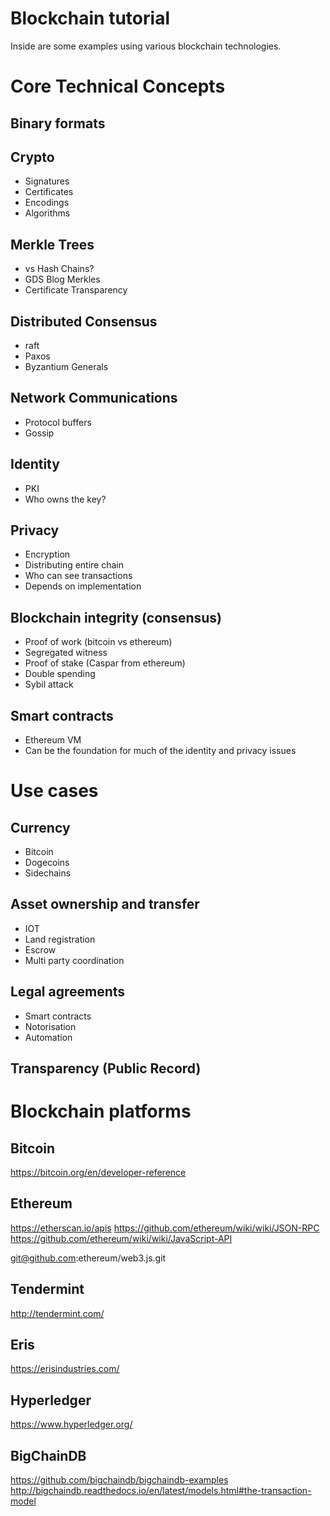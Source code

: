 # Blockchain tutorial

Inside are some examples using various blockchain technologies.

# Core Technical Concepts

## Binary formats

## Crypto

- Signatures
- Certificates
- Encodings
- Algorithms

## Merkle Trees

- vs Hash Chains?
- GDS Blog Merkles
- Certificate Transparency

## Distributed Consensus

- raft
- Paxos
- Byzantium Generals

## Network Communications

- Protocol buffers
- Gossip

## Identity

- PKI
- Who owns the key?

## Privacy

- Encryption
- Distributing entire chain
- Who can see transactions
- Depends on implementation


## Blockchain integrity (consensus)

- Proof of work (bitcoin vs ethereum)
- Segregated witness
- Proof of stake (Caspar from ethereum)
- Double spending
- Sybil attack

## Smart contracts

- Ethereum VM
- Can be the foundation for much of the identity and privacy issues

# Use cases

## Currency

- Bitcoin
- Dogecoins
- Sidechains

## Asset ownership and transfer

- IOT
- Land registration
- Escrow
- Multi party coordination

## Legal agreements

- Smart contracts
- Notorisation
- Automation 

## Transparency (Public Record)




# Blockchain platforms

## Bitcoin

https://bitcoin.org/en/developer-reference

## Ethereum

https://etherscan.io/apis
https://github.com/ethereum/wiki/wiki/JSON-RPC
https://github.com/ethereum/wiki/wiki/JavaScript-API

git@github.com:ethereum/web3.js.git

## Tendermint

http://tendermint.com/

## Eris

https://erisindustries.com/

## Hyperledger

https://www.hyperledger.org/

## BigChainDB

https://github.com/bigchaindb/bigchaindb-examples
http://bigchaindb.readthedocs.io/en/latest/models.html#the-transaction-model


